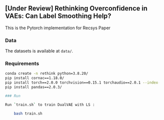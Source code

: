 ## [Under Review] Rethinking Overconfidence in VAEs: Can Label Smoothing Help?

This is the Pytorch implementation for Recsys Paper

### Data  

The datasets is available at `data/`.

### Requirements
```bash
conda create -n rethink python=3.8.20/
pip install cornac==1.18.0/
pip install torch==2.0.0 torchvision==0.15.1 torchaudio==2.0.1 --index-url https://download.pytorch.org/whl/cu118/
pip install pandas==2.0.3/

### Run

Run `train.sh` to train DualVAE with LS : 

    bash train.sh


